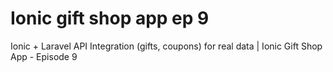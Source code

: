 # Ionic gift shop app ep 9
 Ionic + Laravel API Integration (gifts, coupons) for real data  | Ionic Gift Shop App - Episode 9
